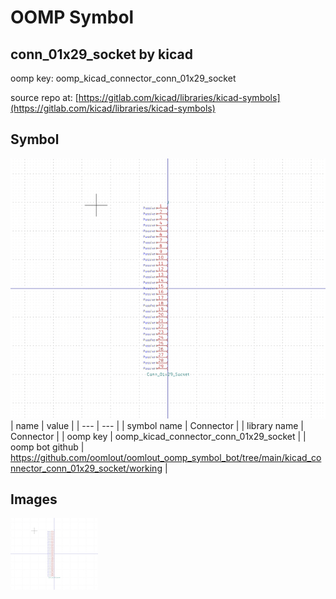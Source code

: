 # OOMP Symbol  
## conn_01x29_socket  by kicad  
  
oomp key: oomp_kicad_connector_conn_01x29_socket  
  
source repo at: [https://gitlab.com/kicad/libraries/kicad-symbols](https://gitlab.com/kicad/libraries/kicad-symbols)  
## Symbol  
  
[![working.png](working_600.png)](working.png)  
| name | value | 
| --- | --- | 
| symbol name | Connector | 
| library name | Connector | 
| oomp key | oomp_kicad_connector_conn_01x29_socket | 
| oomp bot github | https://github.com/oomlout/oomlout_oomp_symbol_bot/tree/main/kicad_connector_conn_01x29_socket/working | 
## Images  
  
[![working.png](working_140.png)](working.png)  
